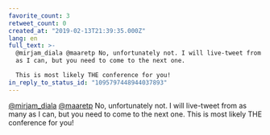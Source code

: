 ```yaml
---
favorite_count: 3
retweet_count: 0
created_at: "2019-02-13T21:39:35.000Z"
lang: en
full_text: >-
  @mirjam_diala @maaretp No, unfortunately not. I will live-tweet from as many
  as I can, but you need to come to the next one. 

  This is most likely THE conference for you!
in_reply_to_status_id: "1095797448944037893"
---
```


[@mirjam_diala](https://twitter.com/mirjam_diala)
[@maaretp](https://twitter.com/maaretp) No, unfortunately not. I will live-tweet
from as many as I can, but you need to come to the next one. This is most likely
THE conference for you!
